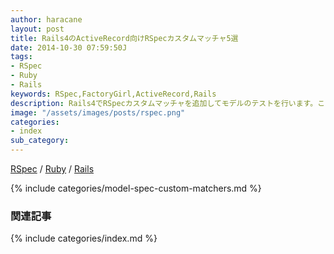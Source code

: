 ```yaml
---
author: haracane
layout: post
title: Rails4のActiveRecord向けRSpecカスタムマッチャ5選
date: 2014-10-30 07:59:50J
tags:
- RSpec
- Ruby
- Rails
keywords: RSpec,FactoryGirl,ActiveRecord,Rails
description: Rails4でRSpecカスタムマッチャを追加してモデルのテストを行います。ここで紹介するカスタムマッチャではNOT NULL制約、UNIQUE制約、外部キー制約といったDB制約のテストや、FactoryGirlで正しくモデルを作れることなどをテストします。
image: "/assets/images/posts/rspec.png"
categories:
- index
sub_category:
---
```

<!-- tag_links -->
[RSpec](/tags/rspec/) / [Ruby](/tags/ruby/) / [Rails](/tags/rails/)

<!-- content -->
{% include categories/model-spec-custom-matchers.md %}

<!-- category_siblings -->
### 関連記事

{% include categories/index.md %}
